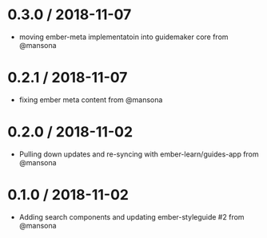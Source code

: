 
0.3.0 / 2018-11-07
==================

  * moving ember-meta implementatoin into guidemaker core from @mansona 

0.2.1 / 2018-11-07
==================

  * fixing ember meta content from @mansona

0.2.0 / 2018-11-02
==================

  * Pulling down updates and re-syncing with ember-learn/guides-app from @mansona

0.1.0 / 2018-11-02
==================

  * Adding search components and updating ember-styleguide #2 from @mansona
